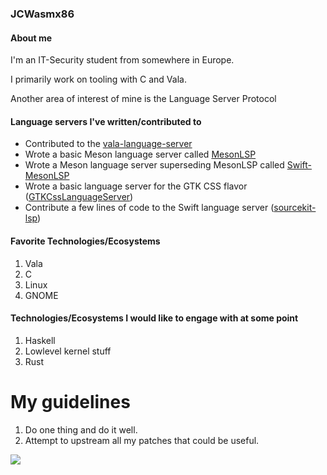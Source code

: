### JCWasmx86

#### About me
I'm an IT-Security student from somewhere in Europe.

I primarily work on tooling with C and Vala.

Another area of interest of mine is the Language Server Protocol


#### Language servers I've written/contributed to
- Contributed to the [vala-language-server](https://github.com/vala-lang/vala-language-server)
- Wrote a basic Meson language server called [MesonLSP](https://github.com/JCWasmx86/mesonlsp)
- Wrote a Meson language server superseding MesonLSP called [Swift-MesonLSP](https://github.com/JCWasmx86/Swift-MesonLSP)
- Wrote a basic language server for the GTK CSS flavor ([GTKCssLanguageServer](https://github.com/JCWasmx86/GTKCssLanguageServer))
- Contribute a few lines of code to the Swift language server ([sourcekit-lsp](https://github.com/apple/sourcekit-lsp))


#### Favorite Technologies/Ecosystems
1. Vala
2. C
3. Linux
4. GNOME

#### Technologies/Ecosystems I would like to engage with at some point
1. Haskell
2. Lowlevel kernel stuff
3. Rust


# My guidelines

1. Do one thing and do it well.
2. Attempt to upstream all my patches that could be useful.







![](https://komarev.com/ghpvc/?username=JCWasmx86&color=green)
